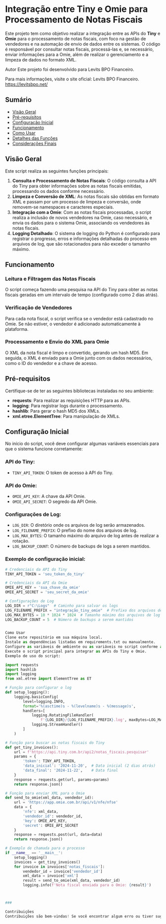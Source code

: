 # Integração entre Tiny e Omie para Processamento de Notas Fiscais

Este projeto tem como objetivo realizar a integração entre as APIs do **Tiny** e **Omie** para o processamento de notas fiscais, com foco na gestão de vendedores e na automação de envio de dados entre os sistemas. O código é responsável por consultar notas fiscais, processá-las e, se necessário, enviar informações para a Omie, além de realizar o gerenciamento e a limpeza de dados no formato XML.

Autor
Este projeto foi desenvolvido para Levits BPO Financeiro.

Para mais informações, visite o site oficial: Levits BPO Financeiro. https://levitsbpo.net/

## Sumário

- [Visão Geral](#visão-geral)
- [Pré-requisitos](#pré-requisitos)
- [Configuração Inicial](#configuração-inicial)
- [Funcionamento](#funcionamento)
- [Como Usar](#como-usar)
- [Detalhes das Funções](#detalhes-das-funções)
- [Considerações Finais](#considerações-finais)

## Visão Geral

Este script realiza as seguintes funções principais:

1. **Consulta e Processamento de Notas Fiscais**: O código consulta a API do Tiny para obter informações sobre as notas fiscais emitidas, processando os dados conforme necessário.
2. **Limpeza e Conversão de XML**: As notas fiscais são obtidas em formato XML e passam por um processo de limpeza e conversão, onde removem-se namespaces e caracteres especiais.
3. **Integração com a Omie**: Com as notas fiscais processadas, o script realiza a inclusão de novos vendedores na Omie, caso necessário, e envia os dados para o sistema Omie, associando os vendedores às notas fiscais.
4. **Logging Detalhado**: O sistema de logging do Python é configurado para registrar o progresso, erros e informações detalhadas do processo em arquivos de log, que são rotacionados para não exceder o tamanho máximo.

## Funcionamento

### Leitura e Filtragem das Notas Fiscais
O script começa fazendo uma pesquisa na API do Tiny para obter as notas fiscais geradas em um intervalo de tempo (configurado como 2 dias atrás).

### Verificação de Vendedores
Para cada nota fiscal, o script verifica se o vendedor está cadastrado no Omie. Se não estiver, o vendedor é adicionado automaticamente à plataforma.

### Processamento e Envio do XML para Omie
O XML da nota fiscal é limpo e convertido, gerando um hash MD5. Em seguida, o XML é enviado para a Omie junto com os dados necessários, como o ID do vendedor e a chave de acesso.

## Pré-requisitos

Certifique-se de ter as seguintes bibliotecas instaladas no seu ambiente:

- **requests**: Para realizar as requisições HTTP para as APIs.
- **logging**: Para registrar logs durante o processamento.
- **hashlib**: Para gerar o hash MD5 dos XMLs.
- **xml.etree.ElementTree**: Para manipulação de XMLs.

## Configuração Inicial

No início do script, você deve configurar algumas variáveis essenciais para que o sistema funcione corretamente:

### API do Tiny:

- `TINY_API_TOKEN`: O token de acesso à API do Tiny.

### API do Omie:

- `OMIE_API_KEY`: A chave da API Omie.
- `OMIE_API_SECRET`: O segredo da API Omie.

### Configurações de Log:

- `LOG_DIR`: O diretório onde os arquivos de log serão armazenados.
- `LOG_FILENAME_PREFIX`: O prefixo do nome dos arquivos de log.
- `LOG_MAX_BYTES`: O tamanho máximo do arquivo de log antes de realizar a rotação.
- `LOG_BACKUP_COUNT`: O número de backups de logs a serem mantidos.

### Exemplo de configuração inicial:

```python
# Credenciais da API do Tiny
TINY_API_TOKEN = 'seu_token_do_tiny'

# Credenciais da API da Omie
OMIE_API_KEY = 'sua_chave_da_omie'
OMIE_API_SECRET = 'seu_secret_da_omie'

# Configurações de Log
LOG_DIR = r"C:\Logs"  # Caminho para salvar os logs
LOG_FILENAME_PREFIX = "integração_tiny_omie"  # Prefixo dos arquivos de log
LOG_MAX_BYTES = 10 * 1024 * 1024  # Tamanho máximo dos arquivos de log (10MB)
LOG_BACKUP_COUNT = 5  # Número de backups a serem mantidos


Como Usar
Clone este repositório em sua máquina local.
Instale as dependências listadas em requirements.txt ou manualmente.
Configure as variáveis de ambiente ou as variáveis no script conforme as instruções acima.
Execute o script principal para integrar as APIs do Tiny e Omie.
Exemplo de uso do script:

import requests
import hashlib
import logging
from xml.etree import ElementTree as ET

# Função para configurar o log
def setup_logging():
    logging.basicConfig(
        level=logging.INFO,
        format='%(asctime)s - %(levelname)s - %(message)s',
        handlers=[
            logging.RotatingFileHandler(
                f'{LOG_DIR}/{LOG_FILENAME_PREFIX}.log', maxBytes=LOG_MAX_BYTES, backupCount=LOG_BACKUP_COUNT),
            logging.StreamHandler()
        ]
    )

# Função para buscar as notas fiscais do Tiny
def get_tiny_invoices():
    url = f'https://api.tiny.com.br/api2/notas_fiscais.pesquisar'
    params = {
        'token': TINY_API_TOKEN,
        'data_inicial': '2024-11-20',  # Data inicial (2 dias atrás)
        'data_final': '2024-11-22',    # Data final
    }
    response = requests.get(url, params=params)
    return response.json()

# Função para enviar XML para o Omie
def send_to_omie(xml_data, vendedor_id):
    url = 'https://app.omie.com.br/api/v1/nfe/nfse'
    data = {
        'nfe': xml_data,
        'vendedor_id': vendedor_id,
        'key': OMIE_API_KEY,
        'secret': OMIE_API_SECRET
    }
    response = requests.post(url, data=data)
    return response.json()

# Exemplo de chamada para o processo
if __name__ == '__main__':
    setup_logging()
    invoices = get_tiny_invoices()
    for invoice in invoices['notas_fiscais']:
        vendedor_id = invoice['vendedor_id']
        xml_data = invoice['xml']
        result = send_to_omie(xml_data, vendedor_id)
        logging.info(f'Nota fiscal enviada para o Omie: {result}')



###

Contribuições
Contribuições são bem-vindas! Se você encontrar algum erro ou tiver sugestões de melhorias, fique à vontade para abrir uma issue ou enviar um pull request.


